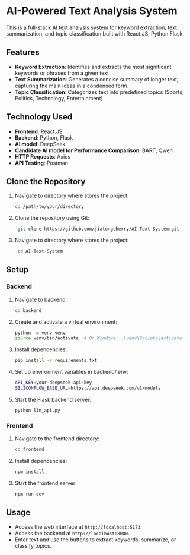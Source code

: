 # AI-Powered Text Analysis System

This is a full-stack AI text analysis system for keyword extraction, text summarization, and topic classification built with React.JS, Python Flask.


## Features
- **Keyword Extraction**: Identifies and extracts the most significant keywords or phrases from a given text
- **Text Summarization**: Generates a concise summary of longer text, capturing the main ideas in a condensed form.
- **Topic Classification**: Categorizes text into predefined topics (Sports, Politics, Technology, Entertainment)

## Technology Used

- **Frontend**: React.JS
- **Backend**: Python, Flask
- **AI model**: DeepSeek
- **Candidate AI model for Performance Comparison**: BART, Qwen
- **HTTP Requests**: Axios
- **API Testing**: Postman

## Clone the Repository
1. Navigate to directory where stores the project:

   ```bash
   cd /path/to/your/directory
2. Clone the repository using Git:

   ```bash
    git clone https://github.com/jiatongcherry/AI-Text-System.git
3. Navigate to directory where stores the project:

   ```bash
    cd AI-Text-System

## Setup
### Backend
1. Navigate to backend:

    ```bash
   cd backend
2. Create and activate a virtual environment:

    ```bash
    python -m venv venv
    source venv/bin/activate  # On Windows: .\venv\Scripts\activate
3. Install dependencies:
    ```bash
   pip install -r requirements.txt
4. Set up environment variables in backend/.env:

    ```bash
   API_KEY=your-deepseek-api-key
   SILICONFLOW_BASE_URL=https://api.deepseek.com/v1/models
5. Start the Flask backend server:
    ```bash
   python llm_api.py

### Frontend
1. Navigate to the frontend directory:
    ```bash
   cd frontend
2. Install dependencies:
    ```bash
   npm install
3. Start the frontend server:
    ```bash
   npm run dev

## Usage
- Access the web interface at `http://localhost:5173`.
- Access the backend at `http://localhost:8000`.
- Enter text and use the buttons to extract keywords, summarize, or classify topics.
